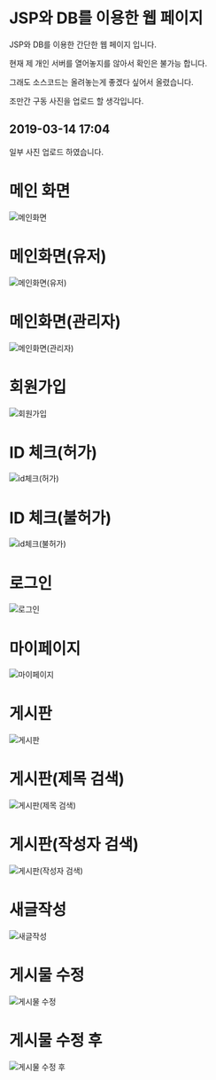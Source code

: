 # JSP와 DB를 이용한 웹 페이지

JSP와 DB를 이용한 간단한 웹 페이지 입니다.

현재 제 개인 서버를 열어놓지를 않아서 확인은 불가능 합니다.

그래도 소스코드는 올려놓는게 좋겠다 싶어서 올렸습니다.

조만간 구동 사진을 업로드 할 생각입니다.

## 2019-03-14 17:04

일부 사진 업로드 하였습니다.

# 메인 화면

![메인화면](https://github.com/minungpark/JSP-Web/blob/master/img/main.png)

# 메인화면(유저)

![메인화면(유저)](https://github.com/minungpark/JSP-Web/blob/master/img/main(user).png)

# 메인화면(관리자)

![메인화면(관리자)](https://github.com/minungpark/JSP-Web/blob/master/img/main(admin).png)

# 회원가입

![회원가입](https://github.com/minungpark/JSP-Web/blob/master/img/join.png)

# ID 체크(허가)

![id체크(허가)](https://github.com/minungpark/JSP-Web/blob/master/img/idcheck(yes).png)

# ID 체크(불허가)

![id체크(불허가)](https://github.com/minungpark/JSP-Web/blob/master/img/idcheck(no).png)

# 로그인

![로그인](https://github.com/minungpark/JSP-Web/blob/master/img/login.png)

# 마이페이지

![마이페이지](https://github.com/minungpark/JSP-Web/blob/master/img/mypage.png)

# 게시판

![게시판](https://github.com/minungpark/JSP-Web/blob/master/img/postlist.png)

# 게시판(제목 검색)

![게시판(제목 검색)](https://github.com/minungpark/JSP-Web/blob/master/img/postlist(searchtitle).png)

# 게시판(작성자 검색)

![게시판(작성자 검색)](https://github.com/minungpark/JSP-Web/blob/master/img/postlist(searchwriter).png)

# 새글작성

![새글작성](https://github.com/minungpark/JSP-Web/blob/master/img/post-write.png)

# 게시물 수정

![게시물 수정](https://github.com/minungpark/JSP-Web/blob/master/img/post-modify.png)

# 게시물 수정 후

![게시물 수정 후](https://github.com/minungpark/JSP-Web/blob/master/img/after-post-modify.png)

